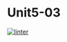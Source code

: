 # Unit5-03
[![linter](https://github.com/Ferna-S/Unit5-03/workflows/linter/badge.svg)](https://github.com/marketplace/actions/super-linter)
